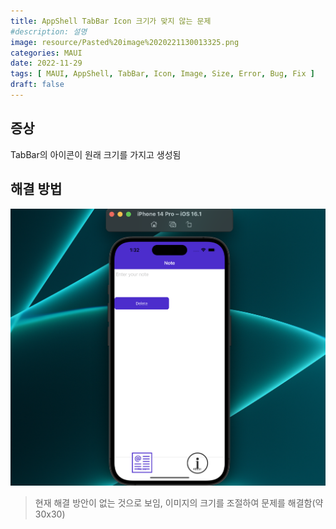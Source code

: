 ```yaml
---
title: AppShell TabBar Icon 크기가 맞지 않는 문제
#description: 설명
image: resource/Pasted%20image%2020221130013325.png
categories: MAUI
date: 2022-11-29
tags: [ MAUI, AppShell, TabBar, Icon, Image, Size, Error, Bug, Fix ]
draft: false
---
```


## 증상

TabBar의 아이콘이 원래 크기를 가지고 생성됨

## 해결 방법

![](../../resource/Pasted%20image%2020221130013325.png)

> 현재 해결 방안이 없는 것으로 보임, 이미지의 크기를 조절하여 문제를 해결함(약
> 30x30)
